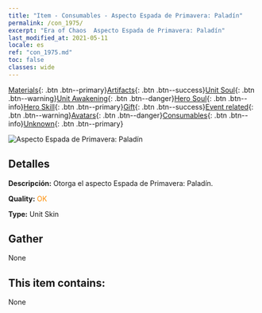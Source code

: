 ```yaml
---
title: "Item - Consumables - Aspecto Espada de Primavera: Paladín"
permalink: /con_1975/
excerpt: "Era of Chaos  Aspecto Espada de Primavera: Paladín"
last_modified_at: 2021-05-11
locale: es
ref: "con_1975.md"
toc: false
classes: wide
---
```

 [Materials](/ItemsES/){: .btn .btn--primary}[Artifacts](/ItemsES/Artifacts/){: .btn .btn--success}[Unit Soul](/ItemsES/UnitSoul/){: .btn .btn--warning}[Unit Awakening](/ItemsES/UnitAwakening/){: .btn .btn--danger}[Hero Soul](/ItemsES/HeroSoul/){: .btn .btn--info}[Hero Skill](/ItemsES/HeroSkill/){: .btn .btn--primary}[Gift](/ItemsES/Gift/){: .btn .btn--success}[Event related](/ItemsES/Events/){: .btn .btn--warning}[Avatars](/ItemsES/Avatars/){: .btn .btn--danger}[Consumables](/ItemsES/Consumables/){: .btn .btn--info}[Unknown](/ItemsES/Unknown/){: .btn .btn--primary}

 ![Aspecto Espada de Primavera: Paladín](/images/u/ti_shengqishiqixi.jpg)

## Detalles
 **Descripción:** Otorga el aspecto Espada de Primavera: Paladín.

 **Quality:** <span style="color: #FF8C00">OK</span>

 **Type:** Unit Skin

## Gather

  None

## This item contains:

  None

